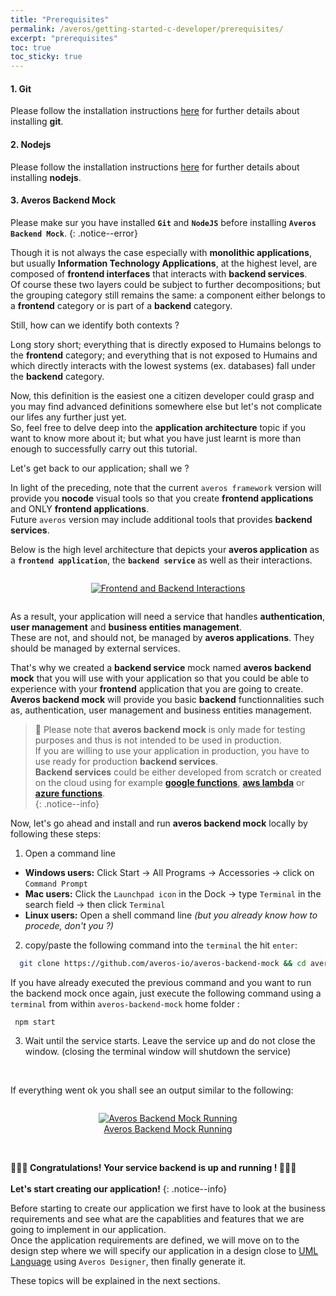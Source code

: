 ```yaml
---
title: "Prerequisites"
permalink: /averos/getting-started-c-developer/prerequisites/
excerpt: "prerequisites"
toc: true
toc_sticky: true
---
```


#### **1. Git**

Please follow the installation instructions [here](https://git-scm.com/downloads "git") for further details about installing **git**.


#### **2. Nodejs**

Please follow the installation instructions [here](https://nodejs.org/ "Nodejs") for further details about installing **nodejs**.


#### **3. Averos Backend Mock**

>
Please make sur you have installed **`Git`** and **`NodeJS`** before installing **`Averos Backend Mock`**.
{: .notice--error}

Though it is not always the case especially with **monolithic applications**, but usually **Information Technology Applications**, at the highest level, are composed of **frontend interfaces** that interacts with **backend services**.<br/>
Of course these two layers could be subject to further decompositions; but the grouping category still remains the same: a component either belongs to a **frontend** category or is part of a **backend** category.<br/>

Still, how can we identify both contexts ?

Long story short; everything that is directly exposed to Humains belongs to the **frontend** category; and everything that is not exposed to Humains and which directly interacts with the lowest systems (ex. databases) fall under the **backend** category.<br/>

Now, this definition is the easiest one a citizen developer could grasp and you may find advanced definitions somewhere else but let's not complicate our lifes any further just yet.<br/> 
So, feel free to delve deep into the **application architecture** topic if you want to know more about it; but what you have just learnt is more than enough to successfully carry out this tutorial.<br/>

Let's get back to our application; shall we ?<br/>

In light of the preceding, note that the current `averos framework` version will provide you **nocode** visual tools so that you create **frontend applications** and ONLY **frontend applications**. <br/>
Future `averos` version may include additional tools that provides **backend services**.<br/>

Below is the high level architecture that depicts your **averos application** as a **`frontend application`**, the **`backend service`** as well as their interactions.<br/>

<div style="display: flex;flex-direction: row;justify-content: center;">
  <figure align="center">
    <a href="{{ site.baseurl }}/assets/tutorial/c-developer/1-frontend-backend-interaction.png">
      <img src="{{ site.baseurl }}/assets/tutorial/c-developer/1-frontend-backend-interaction.png" alt="Frontend and Backend Interactions">
    </a>
  </figure>
</div>


As a result, your application will need a service that handles **authentication**, **user management** and **business entities management**.<br/>
These are not, and should not, be managed by **averos applications**. They should be managed by external services.<br/>

That's why we created a **backend service** mock named **averos backend mock** that you will use with your application so that you could be able to experience with your **frontend** application that you are going to create.<br/>
**Averos backend mock** will provide you basic **backend** functionnalities such as, authentication, user management and business entities management.<br/>

>🔖 Please note that **averos backend mock** is only made for testing purposes and thus is not intended to be used in production.<br/>
If you are willing to use your application in production, you have to use ready for production **backend services**.<br/>
**Backend services** could be either developed from scratch or created on the cloud using for example [**google functions**](https://cloud.google.com/functions "Google Functions"), [**aws lambda**](https://aws.amazon.com/lambda/ "AWS Lambda") or [**azure functions**](https://azure.microsoft.com/en-us/products/functions "Azure Functions").<br/>
{: .notice--info}


Now, let's go ahead and install and run **averos backend mock** locally by following these steps:

1.  Open a command line 
  - **Windows users:** Click Start → All Programs → Accessories → click on `Command Prompt` 
  - **Mac users:**  Click the `Launchpad icon` in the Dock → type `Terminal` in the search field → then click `Terminal`
  - **Linux users:** Open a shell command line _(but you already know how to procede, don't you ?)_

2. copy/paste the following command into the `terminal` the hit `enter`:
```bash
  git clone https://github.com/averos-io/averos-backend-mock && cd averos-backend-mock && npm install && npm start
 ```
  If you have already executed the previous command and you want to run the backend mock once again, just execute the following command using a `terminal` from within `averos-backend-mock` home folder :
```bash
 npm start
 ```

 3. Wait until the service starts. Leave the service up and do not close the window. (closing the terminal window will shutdown the service)

<br/>

 If everything went ok you shall see an output similar to the following:

<div style="display: flex;flex-direction: row;justify-content: center;">
  <figure align="center">
    <a href="{{ site.baseurl }}/assets/tutorial/c-developer/2-averos-backend-mock-running.png">
      <img src="{{ site.baseurl }}/assets/tutorial/c-developer/2-averos-backend-mock-running.png" alt="Averos Backend Mock Running">
      <figcaption>Averos Backend Mock Running</figcaption>
    </a>
  </figure>
</div>

<br/>

**🎉🎉🎉 Congratulations! Your service backend is up and running ! 🎉🎉🎉**<br/><br/>
**Let's start creating our application!**
{: .notice--info}

Before starting to create our application we first have to look at the business requirements and see what are the capablities and features that we are going to implement in our application. <br/>
Once the application requirements are defined, we will move on to the design step where we will specify our application in a design close to [UML Language](https://en.wikipedia.org/wiki/Unified_Modeling_Language "UML Language") using `Averos Designer`, then finally generate it. <br/> 

These topics will be explained in the next sections.
